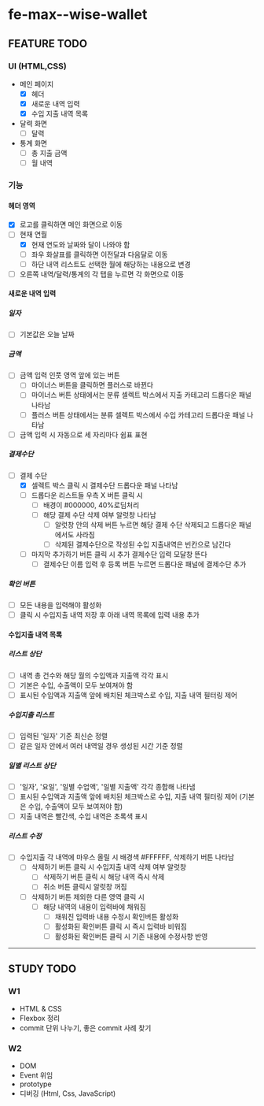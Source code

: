 # fe-max--wise-wallet

## FEATURE TODO

### UI (HTML,CSS)

- 메인 페이지
  - [x] 헤더
  - [x] 새로운 내역 입력
  - [x] 수입 지출 내역 목록
- 달력 화면
  - [ ] 달력
- 통계 화면
  - [ ] 총 지출 금액
  - [ ] 월 내역

### 기능

#### 헤더 영역

- [x] 로고를 클릭하면 메인 화면으로 이동
- [ ] 현재 연월
  - [x] 현재 연도와 날짜와 달이 나와야 함
  - [ ] 좌우 화살표를 클릭하면 이전달과 다음달로 이동
  - [ ] 하단 내역 리스트도 선택한 월에 해당하는 내용으로 변경
- [ ] 오른쪽 내역/달력/통계의 각 탭을 누르면 각 화면으로 이동

#### 새로운 내역 입력

##### 일자

- [ ] 기본값은 오늘 날짜

##### 금액

- [ ] 금액 입력 인풋 영역 앞에 있는 버튼
  - [ ] 마이너스 버튼을 클릭하면 플러스로 바뀐다
  - [ ] 마이너스 버튼 상태에서는 분류 셀렉트 박스에서 지출 카테고리 드롭다운 패널 나타남
  - [ ] 플러스 버튼 상태에서는 분류 셀렉트 박스에서 수입 카테고리 드롭다운 패널 나타남
- [ ] 금액 입력 시 자동으로 세 자리마다 쉼표 표현

##### 결제수단

- [ ] 결제 수단
  - [x] 셀렉트 박스 클릭 시 결제수단 드롭다운 패널 나타남
  - [ ] 드롭다운 리스트들 우측 X 버튼 클릭 시
    - [ ] 배경이 #000000, 40%로딤처리
    - [ ] 해당 결제 수단 삭제 여부 알럿창 나타남
      - [ ] 알럿창 안의 삭제 버튼 누르면 해당 결제 수단 삭제되고 드롭다운 패널에서도 사라짐
      - [ ] 삭제된 결제수단으로 작성된 수입 지출내역은 빈칸으로 남긴다
  - [ ] 마지막 추가하기 버튼 클릭 시 추가 결제수단 입력 모달창 뜬다
    - [ ] 결제수단 이름 입력 후 등록 버튼 누르면 드롭다운 패널에 결제수단 추가

##### 확인 버튼

- [ ] 모든 내용을 입력해야 활성화
- [ ] 클릭 시 수입지출 내역 저장 후 아래 내역 목록에 입력 내용 추가

#### 수입지출 내역 목록

##### 리스트 상단

- [ ] 내역 총 건수와 해당 월의 수입액과 지출액 각각 표시
- [ ] 기본은 수입, 수출액이 모두 보여져야 함
- [ ] 표시된 수입액과 지출액 앞에 배치된 체크박스로 수입, 지출 내역 필터링 제어

##### 수입지출 리스트

- [ ] 입력된 '일자' 기준 최신순 정렬
- [ ] 같은 일자 안에서 여러 내역일 경우 생성된 시간 기준 정렬

##### 일별 리스트 상단

- [ ] '일자', '요일', '일별 수업액', '일별 지출액' 각각 종합해 나타냄
- [ ] 표시된 수입액과 지출액 앞에 배치된 체크박스로 수입, 지출 내역 필터링 제어 (기본은 수입, 수출액이 모두 보여져야 함)
- [ ] 지출 내역은 빨간색, 수입 내역은 초록색 표시

##### 리스트 수정

- [ ] 수입지출 각 내역에 마우스 올릴 시 배경색 #FFFFFF, 삭제하기 버튼 나타남
  - [ ] 삭제하기 버튼 클릭 시 수입지출 내역 삭제 여부 알럿창
    - [ ] 삭제하기 버튼 클릭 시 해당 내역 즉시 삭제
    - [ ] 취소 버튼 클릭시 알럿창 꺼짐
  - [ ] 삭제하기 버튼 제외한 다른 영역 클릭 시
    - [ ] 해당 내역의 내용이 입력바에 채워짐
      - [ ] 채워진 입력바 내용 수정시 확인버튼 활성화
      - [ ] 활성화된 확인버튼 클릭 시 즉시 입력바 비워짐
      - [ ] 활성화된 확인버튼 클릭 시 기존 내용에 수정사항 반영

---

## STUDY TODO

### W1

- HTML & CSS
- Flexbox 정리
- commit 단위 나누기, 좋은 commit 사례 찾기

### W2

- DOM
- Event 위임
- prototype
- 디버깅 (Html, Css, JavaScript)
